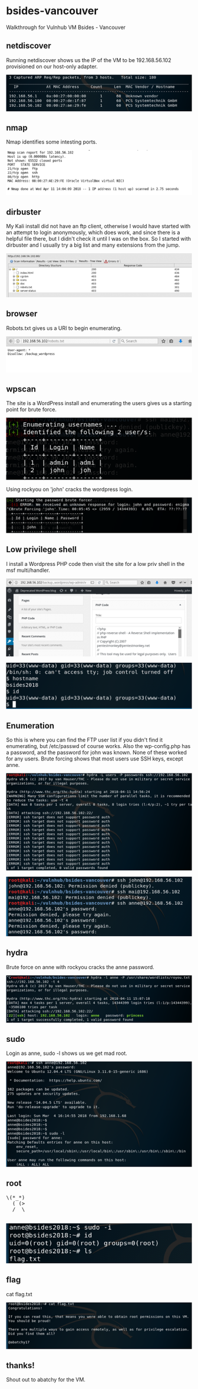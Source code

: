 # bsides-vancouver
Walkthrough for Vulnhub VM Bsides - Vancouver


## netdiscover

Running netdiscover shows us the IP of the VM to be 192.168.56.102 provisioned on our host-only adapter.

![Alt text](./netdiscover.png?raw=true)


## nmap

Nmap identifies some intesting ports.

![Alt text](./nmap.png?raw=true)


## dirbuster

My Kali install did not have an ftp client, otherwise I would have started with an attempt to login anonymously, which does work, and since there is a helpful file there, but I didn't check it until I was on the box. So I started with dirbuster and I usually try a big list and many extensions from the jump.

![Alt text](./dirbuster.png?raw=true)


## browser

Robots.txt gives us a URI to begin enumerating.

![Alt text](./robotsdottxt.png?raw=true)


## wpscan

The site is a WordPress install and enumerating the users gives us a starting point for brute force.

![Alt text](./wpscan-users.png?raw=true)

Using rockyou on 'john' cracks the wordpress login.

![Alt text](./wpscan-password.png?raw=true)


## Low privilege shell

I install a Wordpress PHP code then visit the site for a low priv shell in the msf multi/handler.

![Alt text](./plugin.png?raw=true)

![Alt text](./apache-shell.png?raw=true)


## Enumeration

So this is where you can find the FTP user list if you didn't find it enumerating, but /etc/passwd of course works. Also the wp-config.php has a password, and the password for john was known. None of these worked for any users. Brute forcing shows that most users use SSH keys, except anne.

![Alt text](./hydra.png?raw=true)

![Alt text](./anne-test.png?raw=true)



## hydra

Brute force on anne with rockyou cracks the anne password.

![Alt text](./anne-cracked.png?raw=true)


## sudo

Login as anne, sudo -l shows us we get mad root.

![Alt text](./anne-sudo.png?raw=true)


## root

<html><pre>
\(*_*)
  ( (>
  /  \
  </pre></html>
  
![Alt text](./root.png?raw=true)


## flag

cat flag.txt

![Alt text](./flag.png?raw=true)


## thanks!

Shout out to abatchy for the VM.

